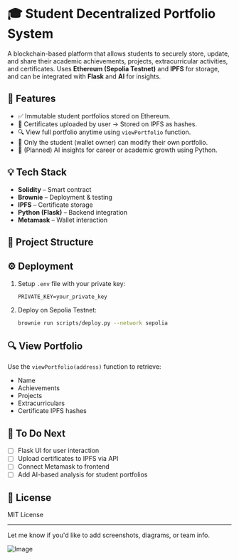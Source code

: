 

# 🎓 Student Decentralized Portfolio System

A blockchain-based platform that allows students to securely store, update, and share their academic achievements, projects, extracurricular activities, and certificates. Uses **Ethereum (Sepolia Testnet)** and **IPFS** for storage, and can be integrated with **Flask** and **AI** for insights.

## 🚀 Features

- ✅ Immutable student portfolios stored on Ethereum.
- 📄 Certificates uploaded by user → Stored on IPFS as hashes.
- 🔍 View full portfolio anytime using `viewPortfolio` function.
- 🔐 Only the student (wallet owner) can modify their own portfolio.
- 🧠 (Planned) AI insights for career or academic growth using Python.

## 💡 Tech Stack

- **Solidity** – Smart contract
- **Brownie** – Deployment & testing
- **IPFS** – Certificate storage
- **Python (Flask)** – Backend integration
- **Metamask** – Wallet interaction

## 📁 Project Structure


## ⚙️ Deployment

1. Setup `.env` file with your private key:
    ```
    PRIVATE_KEY=your_private_key
    ```

2. Deploy on Sepolia Testnet:
    ```bash
    brownie run scripts/deploy.py --network sepolia
    ```

## 🔍 View Portfolio

Use the `viewPortfolio(address)` function to retrieve:
- Name
- Achievements
- Projects
- Extracurriculars
- Certificate IPFS hashes

## 🧪 To Do Next

- [ ] Flask UI for user interaction
- [ ] Upload certificates to IPFS via API
- [ ] Connect Metamask to frontend
- [ ] Add AI-based analysis for student portfolios

## 📜 License

MIT License

---

Let me know if you'd like to add screenshots, diagrams, or team info.




![Image](https://github.com/user-attachments/assets/d40635d9-c2aa-4844-b79a-ea6a7d7d9f89)
